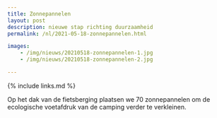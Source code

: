 ```yaml
---
title: Zonnepannelen
layout: post
description: nieuwe stap richting duurzaamheid
permalink: /nl/2021-05-18-zonnepannelen.html

images:   
    - /img/nieuws/20210518-zonnepannelen-1.jpg
    - /img/nieuws/20210518-zonnepannelen-2.jpg

---
```


{% include links.md %}

Op het dak van de fietsberging plaatsen we 70 zonnepannelen om de ecologische voetafdruk van de camping verder te verkleinen.
